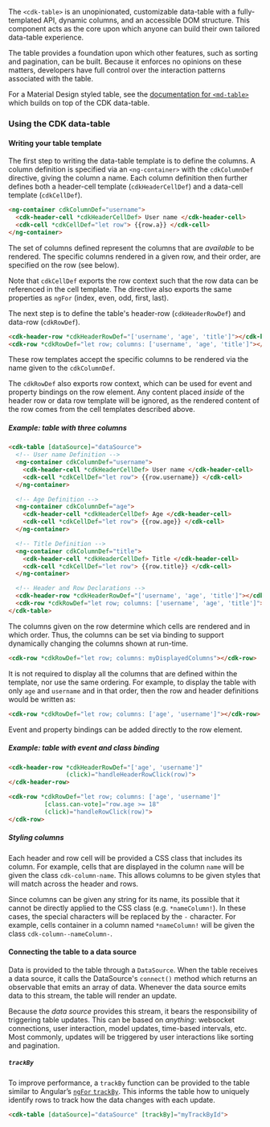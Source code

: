 The `<cdk-table>` is an unopinionated, customizable data-table with a fully-templated API, dynamic
columns, and an accessible DOM structure. This component acts as the core upon which anyone can
build their own tailored data-table experience.

The table provides a foundation upon which other features, such as sorting and pagination, can be
built. Because it enforces no opinions on these matters, developers have full control over the
interaction patterns associated with the table.

For a Material Design styled table, see the
[documentation for `<md-table>`](https://material.angular.io/components/table) which builds on
top of the CDK data-table.

<!-- example(cdk-table-basic) -->

### Using the CDK data-table

#### Writing your table template

The first step to writing the data-table template is to define the columns.
A column definition is specified via an `<ng-container>` with the `cdkColumnDef` directive, giving
the column a name. Each column definition then further defines both a header-cell template
(`cdkHeaderCellDef`) and a data-cell template (`cdkCellDef`).

```html
<ng-container cdkColumnDef="username">
  <cdk-header-cell *cdkHeaderCellDef> User name </cdk-header-cell>
  <cdk-cell *cdkCellDef="let row"> {{row.a}} </cdk-cell>
</ng-container>
```

The set of columns defined represent the columns that are _available_ to be rendered. The specific
columns rendered in a given row, and their order, are specified on the row (see below).

Note that `cdkCellDef` exports the row context such that the row data can be referenced in the cell
template. The directive also exports the same properties as `ngFor` (index, even, odd, first,
last).

The next step is to define the table's header-row (`cdkHeaderRowDef`) and data-row (`cdkRowDef`).

```html
<cdk-header-row *cdkHeaderRowDef="['username', 'age', 'title']"></cdk-header-row>
<cdk-row *cdkRowDef="let row; columns: ['username', 'age', 'title']"></cdk-row>
```

These row templates accept the specific columns to be rendered via the name given to the
`cdkColumnDef`.

The `cdkRowDef` also exports row context, which can be used for event and property
bindings on the row element. Any content placed _inside_ of the header row or data row template
will be ignored, as the rendered content of the row comes from the cell templates described
above.

##### Example: table with three columns

```html
<cdk-table [dataSource]="dataSource">
  <!-- User name Definition -->
  <ng-container cdkColumnDef="username">
    <cdk-header-cell *cdkHeaderCellDef> User name </cdk-header-cell>
    <cdk-cell *cdkCellDef="let row"> {{row.username}} </cdk-cell>
  </ng-container>

  <!-- Age Definition -->
  <ng-container cdkColumnDef="age">
    <cdk-header-cell *cdkHeaderCellDef> Age </cdk-header-cell>
    <cdk-cell *cdkCellDef="let row"> {{row.age}} </cdk-cell>
  </ng-container>

  <!-- Title Definition -->
  <ng-container cdkColumnDef="title">
    <cdk-header-cell *cdkHeaderCellDef> Title </cdk-header-cell>
    <cdk-cell *cdkCellDef="let row"> {{row.title}} </cdk-cell>
  </ng-container>

  <!-- Header and Row Declarations -->
  <cdk-header-row *cdkHeaderRowDef="['username', 'age', 'title']"></cdk-header-row>
  <cdk-row *cdkRowDef="let row; columns: ['username', 'age', 'title']"></cdk-row>
</cdk-table>
```

The columns given on the row determine which cells are rendered and in which order. Thus, the
columns can be set via binding to support dynamically changing the columns shown at run-time.

```html
<cdk-row *cdkRowDef="let row; columns: myDisplayedColumns"></cdk-row>
```

It is not required to display all the columns that are defined within the template,
nor use the same ordering. For example, to display the table with only `age`
and `username` and in that order, then the row and header definitions would be written as:

```html
<cdk-row *cdkRowDef="let row; columns: ['age', 'username']"></cdk-row>
```

Event and property bindings can be added directly to the row element.

##### Example: table with event and class binding
```html
<cdk-header-row *cdkHeaderRowDef="['age', 'username']"
                (click)="handleHeaderRowClick(row)">
</cdk-header-row>

<cdk-row *cdkRowDef="let row; columns: ['age', 'username']"
          [class.can-vote]="row.age >= 18"
          (click)="handleRowClick(row)">
</cdk-row>
```

##### Styling columns

Each header and row cell will be provided a CSS class that includes its column. For example,
cells that are displayed in the column `name` will be given the class `cdk-column-name`. This allows
columns to be given styles that will match across the header and rows.

Since columns can be given any string for its name, its possible that it cannot be directly applied
to the CSS class (e.g. `*nameColumn!`). In these cases, the special characters will be replaced by 
the `-` character. For example, cells container in a column named `*nameColumn!` will be given
the class `cdk-column--nameColumn-`.    

#### Connecting the table to a data source

Data is provided to the table through a `DataSource`. When the table receives a data source,
it calls the DataSource's `connect()` method which returns an observable that emits an array of data.
Whenever the data source emits data to this stream, the table will render an update.

Because the _data source_ provides this stream, it bears the responsibility of triggering table
updates. This can be based on _anything_: websocket connections, user interaction, model updates,
time-based intervals, etc. Most commonly, updates will be triggered by user interactions like
sorting and pagination.

##### `trackBy`

To improve performance, a `trackBy` function can be provided to the table similar to Angular’s
[`ngFor` `trackBy`](https://angular.io/api/common/NgForOf#change-propagation). This informs the
table how to uniquely identify rows to track how the data changes with each update.

```html
<cdk-table [dataSource]="dataSource" [trackBy]="myTrackById">
```
